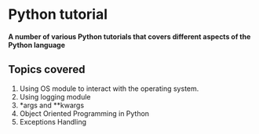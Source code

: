# Python tutorial
#### A number of various Python tutorials that covers different aspects of the Python language

## Topics covered
1. Using OS module to interact with the operating system. 
2. Using logging module
3. *args and **kwargs
4. Object Oriented Programming in Python 
5. Exceptions Handling
